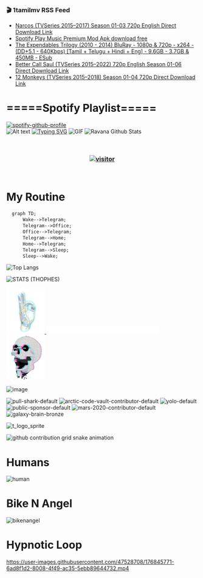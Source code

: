 ### 🎬 1tamilmv RSS Feed

<!-- BLOG-POST-LIST:START -->
- [Narcos &lpar;TVSeries 2015–2017&rpar; Season 01-03 720p English Direct Download Link](https://www.1tamilmv.click/index.php?/forums/topic/165478-narcos-tvseries-2015%E2%80%932017-season-01-03-720p-english-direct-download-link/&do=findComment&comment=330601)
- [Spotify Play Music Premium Mod Apk download free](https://www.1tamilmv.click/index.php?/forums/topic/165477-spotify-play-music-premium-mod-apk-download-free/&do=findComment&comment=330600)
- [The Expendables Trilogy &lpar;2010 - 2014&rpar; BluRay - 1080p &amp; 720p - x264 - &lpar;DD+5.1 - 640Kbps&rpar; [Tamil + Telugu + Hindi + Eng] - 9.6GB - 3.7GB &amp; 450MB - ESub](https://www.1tamilmv.click/index.php?/forums/topic/165476-the-expendables-trilogy-2010-2014-bluray-1080p-720p-x264-dd51-640kbps-tamil-telugu-hindi-eng-96gb-37gb-450mb-esub/&do=findComment&comment=330599)
- [Better Call Saul &lpar;TVSeries 2015–2022&rpar; 720p English Season 01-06 Direct Download Link](https://www.1tamilmv.click/index.php?/forums/topic/165475-better-call-saul-tvseries-2015%E2%80%932022-720p-english-season-01-06-direct-download-link/&do=findComment&comment=330598)
- [12 Monkeys &lpar;TVSeries 2015–2018&rpar;  Season 01-04 720p Direct Download Link](https://www.1tamilmv.click/index.php?/forums/topic/165474-12-monkeys-tvseries-2015%E2%80%932018-season-01-04-720p-direct-download-link/&do=findComment&comment=330597)
<!-- BLOG-POST-LIST:END -->

# =====Spotify Playlist=====
[![spotify-github-profile](https://spotify-github-profile.vercel.app/api/view?uid=31rfzgmuvvewegdlxvlev4ynz4vu&cover_image=true&theme=default&bar_color=53b14f&bar_color_cover=true)](https://ravana69.github.io/rss)
</br>
![Alt text](https://spotify-recently-played-readme.vercel.app/api?user=31rfzgmuvvewegdlxvlev4ynz4vu)
[![Typing SVG](https://readme-typing-svg.herokuapp.com?color=%2336BCF7&center=true&vCenter=true&multiline=true&height=81&lines=I+AM+RAVANA;CONTACT+ME+ON+TELEGRAM%3A+%40R4V4N4)](https://git.io/typing-svg)
<img align="centre" height="400px" width="490px" alt="GIF" src="https://github.com/ravana69/ravana69/blob/master/rvm.gif" />
![Ravana Github Stats](https://github-readme-stats.vercel.app/api?username=ravana69&&show_icons=true&theme=radical)

<br />
<h3 align="center"> <a href="https://t.me/r4v4n4"><img src="https://profile-counter.glitch.me/ravana69/count.svg" alt="visitor" width="600"></a> </h3>
</br>

<H1>My Routine</H1>

```mermaid
  graph TD;
      Wake-->Telegram;
      Telegram-->Office;
      Office-->Telegram;
      Telegram-->Home;
      Home-->Telegram;
      Telegram-->Sleep;
      Sleep-->Wake;
```
![Top Langs](https://github-readme-stats.vercel.app/api/top-langs/?username=ravana69&&show_icons=true&theme=radical)

![STATS (THOPHES)](https://github-profile-trophy.vercel.app/?username=ravana69&theme=gruvbox&margin-w=10&margin-h=15&column=8)
<br />
<p align="left">
    <a href="#">
        <img width="20%" src="./assets/images/hand.gif" alt="" />
    </a>
    <a href="#">
        <img width="59%" src="./assets/images/spacer.png" alt="" >
    </a>
    <a href="#">
        <img width="20%" src="./assets/images/skull.gif" alt="" />
    </a>
</p>


![image](https://user-images.githubusercontent.com/47528708/175298537-0623dc00-7b1a-4ec1-b5b1-71768763a234.png)

<img width="148" alt="pull-shark-default" src="https://user-images.githubusercontent.com/47528708/176419715-70981865-4dc6-489a-8a1a-06842db67b15.gif"> <img width="148" alt="arctic-code-vault-contributor-default" src="https://user-images.githubusercontent.com/47528708/175267501-e1fbbb8f-c2b2-4882-b865-2ac4debef26c.png"> <img width="148" alt="yolo-default" src="https://user-images.githubusercontent.com/47528708/175267654-281a1880-1129-4b7b-bf2f-de5dd2bc5afa.png"> <img width="148" alt="public-sponsor-default" src="https://user-images.githubusercontent.com/47528708/175268448-2e78cc75-fb25-4d76-bd22-7df520446b45.png"> <img width="148" alt="mars-2020-contributor-default" src="https://user-images.githubusercontent.com/47528708/175268475-de6d987a-3be9-4353-86a5-23b422559355.png"> <img width="148" alt="galaxy-brain-bronze" src="https://user-images.githubusercontent.com/47528708/176419717-e2fdca8b-0fdc-47dd-9511-a7ff52178a33.gif">

![t_logo_sprite](https://user-images.githubusercontent.com/47528708/175293007-21ff1792-1fca-4be3-bcae-12fdc3aa414f.svg)

![github contribution grid snake animation](https://raw.githubusercontent.com/ravana69/ravana69/output/github-contribution-grid-snake-dark.svg#gh-dark-mode-only)

# Humans
<img width="170" alt="human" src="https://user-images.githubusercontent.com/47528708/176413829-c142d478-1c96-4c3c-a2a4-2dd35374c335.gif">

# Bike N Angel
<img width="170" alt="bikenangel" src="https://user-images.githubusercontent.com/47528708/176616968-3a44f91e-8016-477c-9bb5-c4689a1adbee.gif">

# Hypnotic Loop

https://user-images.githubusercontent.com/47528708/176845771-6ad8f1d2-8008-4f49-ac35-5ebb89644732.mp4


